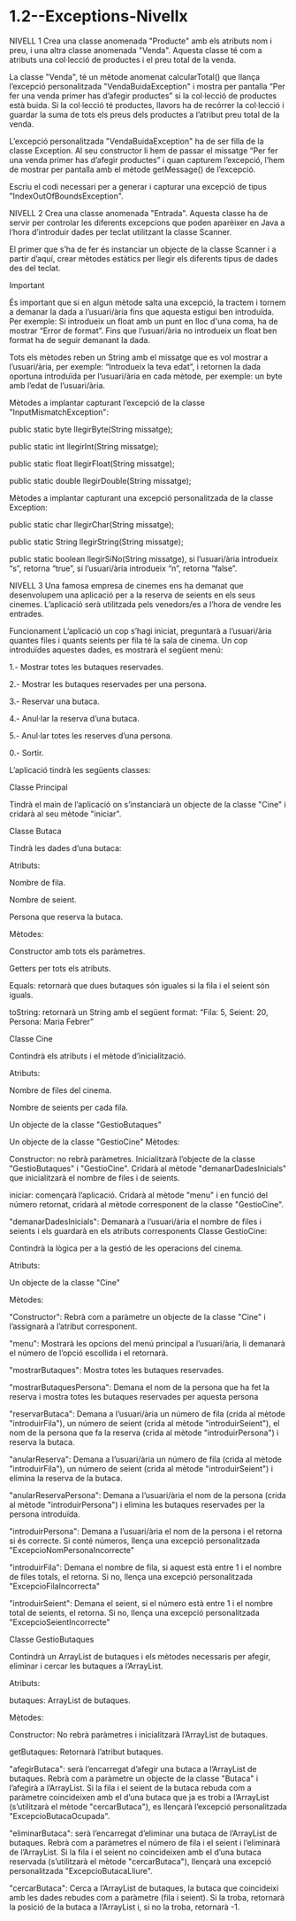 # 1.2--Exceptions-Nivellx

NIVELL 1
Crea una classe anomenada "Producte" amb els atributs nom i preu, i una altra classe anomenada "Venda". Aquesta classe té com a atributs una col·lecció de productes i el preu total de la venda.

La classe "Venda", té un mètode anomenat calcularTotal() que llança l’excepció personalitzada "VendaBuidaException" i mostra per pantalla “Per fer una venda primer has d’afegir productes” si la col·lecció de productes està buida. Si la col·lecció té productes, llavors ha de recórrer la col·lecció i guardar la suma de tots els preus dels productes a l’atribut preu total de la venda.

L’excepció personalitzada "VendaBuidaException" ha de ser filla de la classe Exception. Al seu constructor li hem de passar el missatge  “Per fer una venda primer has d’afegir productes” i quan capturem l’excepció, l’hem de mostrar per pantalla amb el mètode getMessage() de l’excepció.

Escriu el codi necessari per a generar i capturar una excepció de tipus "IndexOutOfBoundsException".

NIVELL 2
Crea una classe anomenada "Entrada". Aquesta classe ha de servir per controlar les diferents excepcions que poden aparèixer en Java a l’hora d’introduir dades per teclat utilitzant la classe Scanner.

El primer que s’ha de fer és instanciar un objecte de la classe Scanner i a partir d’aquí, crear mètodes estàtics per llegir els diferents tipus de dades des del teclat. 

Important

És important que si en algun mètode salta una excepció, la tractem i tornem a demanar la dada a l’usuari/ària fins que aquesta estigui ben introduïda. Per exemple: Si introdueix un float amb un punt en lloc d'una coma, ha de mostrar “Error de format”. Fins que l’usuari/ària no introdueix un float ben format ha de seguir demanant la dada.

Tots els mètodes reben un String amb el missatge que es vol mostrar a l’usuari/ària, per exemple: “Introdueix la teva edat”, i retornen la dada oportuna introduïda per l’usuari/ària en cada mètode, per exemple: un byte amb l’edat de l’usuari/ària.

Mètodes a implantar capturant l’excepció de la classe "InputMismatchException":

public static byte llegirByte(String missatge);

public static int llegirInt(String missatge);

public static float llegirFloat(String missatge);

public static double llegirDouble(String missatge);

Mètodes a implantar capturant una excepció personalitzada de la classe Exception:

public static char llegirChar(String missatge);

public static String llegirString(String missatge);

public static boolean llegirSiNo(String missatge), si l’usuari/ària introdueix “s”, retorna “true”, si l’usuari/ària introdueix “n”, retorna “false”.

NIVELL 3
Una famosa empresa de cinemes ens ha demanat que desenvolupem una aplicació per a la reserva de seients en els seus cinemes. L’aplicació serà utilitzada pels venedors/es a l’hora de vendre les entrades.

Funcionament
L’aplicació un cop s’hagi iniciat, preguntarà a l’usuari/ària quantes files i quants seients per fila té la sala de cinema. Un cop introduïdes aquestes dades, es mostrarà el següent menú:

1.- Mostrar totes les butaques reservades.

2.- Mostrar les butaques reservades per una persona.

3.- Reservar una butaca.

4.- Anul·lar la reserva d’una butaca.

5.- Anul·lar totes les reserves d’una persona.

0.- Sortir.


L’aplicació tindrà les següents classes:

Classe Principal

Tindrà el main de l’aplicació on s’instanciarà un objecte de la classe "Cine" i cridarà al seu mètode "iniciar".


Classe Butaca

Tindrà les dades d’una butaca:

Atributs:

Nombre de fila.

Nombre de seient.

Persona que reserva la butaca.

Mètodes:

Constructor amb tots els paràmetres.

Getters per tots els atributs.

Equals: retornarà que dues butaques són iguales si la fila i el seient són iguals.

toString: retornarà un String amb el següent format: “Fila: 5, Seient: 20, Persona: Maria Febrer”


Classe Cine

Contindrà els atributs i el mètode d’inicialització.

Atributs:

Nombre de files del cinema.

Nombre de seients per cada fila.

Un objecte de la classe "GestioButaques"

Un objecte de la classe "GestioCine"
Mètodes:

Constructor: no rebrà paràmetres. Inicialitzarà l’objecte de la classe "GestioButaques" i "GestioCine". Cridarà al mètode "demanarDadesInicials" que inicialitzarà el nombre de files i de seients.

iniciar: començarà l’aplicació. Cridarà al mètode "menu" i en funció del número retornat, cridarà al mètode corresponent de la classe "GestioCine".

"demanarDadesInicials": Demanarà a l’usuari/ària el nombre de files i seients i els guardarà en els atributs corresponents
Classe GestioCine:

Contindrà la lògica per a la gestió de les operacions del cinema.

Atributs:

Un objecte de la classe "Cine"

Mètodes:

"Constructor": Rebrà com a paràmetre un objecte de la classe "Cine" i l’assignarà a l’atribut corresponent.

"menu": Mostrarà les opcions del menú principal a l’usuari/ària, li demanarà el número de l’opció escollida i el retornarà.

"mostrarButaques": Mostra totes les butaques reservades.

"mostrarButaquesPersona": Demana el nom de la persona que ha fet la reserva i mostra totes les butaques reservades per aquesta persona

"reservarButaca": Demana a l’usuari/ària un número de fila (crida al mètode "introduirFila"), un número de seient (crida al mètode "introduirSeient"), el nom de la persona que fa la reserva (crida al mètode "introduirPersona") i reserva la butaca.

"anularReserva": Demana a l’usuari/ària un número de fila (crida al mètode "introduirFila"), un número de seient (crida al mètode "introduirSeient") i elimina la reserva de la butaca.

"anularReservaPersona": Demana a l’usuari/ària el nom de la persona (crida al mètode "introduirPersona") i elimina les butaques reservades per la persona introduïda.

"introduirPersona": Demana a l’usuari/ària el nom de la persona i el retorna si és correcte. Si conté números, llença una excepció personalitzada "ExcepcioNomPersonaIncorrecte"

"introduirFila": Demana el nombre de fila, si aquest està entre 1 i el nombre de files totals, el retorna. Si no, llença una excepció personalitzada "ExcepcioFilaIncorrecta"

"introduirSeient": Demana el seient, si el número està entre 1 i el nombre total de seients, el retorna. Si no, llença una excepció personalitzada "ExcepcioSeientIncorrecte"


Classe GestioButaques

Contindrà un ArrayList de butaques i els mètodes necessaris per afegir, eliminar i cercar les butaques a l’ArrayList.

Atributs:

butaques: ArrayList de butaques.

Mètodes:

Constructor: No rebrà paràmetres i inicialitzarà l’ArrayList de butaques.

getButaques: Retornarà l’atribut butaques.

"afegirButaca": serà l’encarregat d’afegir una butaca a l’ArrayList de butaques. Rebrà com a paràmetre un objecte de la classe "Butaca" i l’afegirà a l’ArrayList. Si la fila i el seient de la butaca rebuda com a paràmetre coincideixen amb el d’una butaca que ja es trobi a l’ArrayList (s’utilitzarà el mètode "cercarButaca"), es llençarà l’excepció personalitzada "ExcepcioButacaOcupada".

"eliminarButaca": serà l’encarregat d’eliminar una butaca de l’ArrayList de butaques. Rebrà com a paràmetres el número de fila i el seient i l’eliminarà de l’ArrayList. Si la fila i el seient no coincideixen amb el d’una butaca reservada (s’utilitzarà el mètode "cercarButaca"), llençarà una excepció personalitzada "ExcepcioButacaLliure".

"cercarButaca": Cerca a l’ArrayList de butaques, la butaca que coincideixi amb les dades rebudes com a paràmetre (fila i seient). Si la troba, retornarà la posició de la butaca a l’ArrayList i, si no la troba, retornarà -1.
